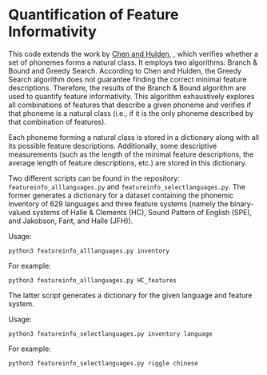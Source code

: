 # Quantification of Feature Informativity 

This code extends the work by [Chen and Hulden](https://github.com/mhulden/minphonfeat), , which verifies whether a set of phonemes forms a natural class. It employs two algorithms: Branch & Bound and Greedy Search. According to Chen and Hulden, the Greedy Search algorithm does not guarantee finding the correct minimal feature descriptions. Therefore, the results of the Branch & Bound algorithm are used to quantify feature informativity. This algorithm exhaustively explores all combinations of features that describe a given phoneme and verifies if that phoneme is a natural class (i.e., if it is the only phoneme described by that combination of features).

Each phoneme forming a natural class is stored in a dictionary along with all its possible feature descriptions. Additionally, some descriptive measurements (such as the length of the minimal feature descriptions, the average length of feature descriptions, etc.) are stored in this dictionary.

Two different scripts can be found in the repository: `featureinfo_alllanguages.py` and `featureinfo_selectlanguages.py`. The former generates a dictionary for a dataset containing the phonemic inventory of 629 languages and three feature systems (namely the binary-valued systems of Halle & Clements (HC), Sound Pattern of English (SPE), and Jakobson, Fant, and Halle (JFH)).

Usage:

```
python3 featureinfo_alllanguages.py inventory
```
For example:

```
python3 featureinfo_alllanguages.py HC_features
```

The latter script generates a dictionary for the given language and feature system.

Usage:

```
python3 featureinfo_selectlanguages.py inventory language
```
For example:

```
python3 featureinfo_selectlanguages.py riggle chinese
```
